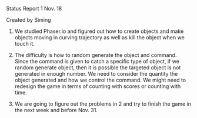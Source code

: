 Status Report 1 Nov. 18

Created by Siming 

1) We studied Phaser.io and figured out how to create objects and make objects moving in curving trajectory as well as kill the object when we touch it.

2) The difficulty is how to random generate the object and command. Since the command is given to catch a specific type of object, if we random generate object, then it is possible the targeted object is not generated in enough number. We need to consider the quantity the object generated and how we control the command. We might need to redesign the game in terms of counting with scores or counting with time.

3) We are going to figure out the problems in 2 and try to finish the game in the next week and before Nov. 31.

